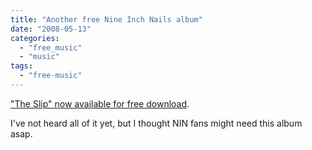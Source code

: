 ```yaml
---
title: "Another free Nine Inch Nails album"
date: "2008-05-13"
categories: 
  - "free_music"
  - "music"
tags: 
  - "free-music"
---
```


["The Slip" now available for free download](http://theslip.nin.com/).

I've not heard all of it yet, but I thought NIN fans might need this album asap.
